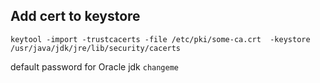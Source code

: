 ## Add cert to keystore

`keytool -import -trustcacerts -file /etc/pki/some-ca.crt  -keystore /usr/java/jdk/jre/lib/security/cacerts`

default password for Oracle jdk `changeme`
